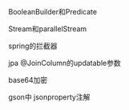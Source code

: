 BooleanBuilder和Predicate

Stream和parallelStream

spring的拦截器

jpa  @JoinColumn的updatable参数

base64加密

gson中 jsonproperty注解